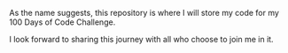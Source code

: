 As the name suggests, this repository is where I will store my code for my 100 Days of Code Challenge.

I look forward to sharing this journey with all who choose to join me in it.
